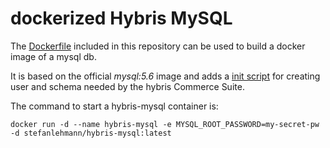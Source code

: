 # dockerized Hybris MySQL #

The [Dockerfile](Dockerfile) included in this repository can be used to build a docker image of a mysql db.

It is based on the official *mysql:5.6* image and adds a [init script](init-db-script.sql) for creating user and schema needed by the hybris Commerce Suite.


The command to start a hybris-mysql container is:

	docker run -d --name hybris-mysql -e MYSQL_ROOT_PASSWORD=my-secret-pw -d stefanlehmann/hybris-mysql:latest